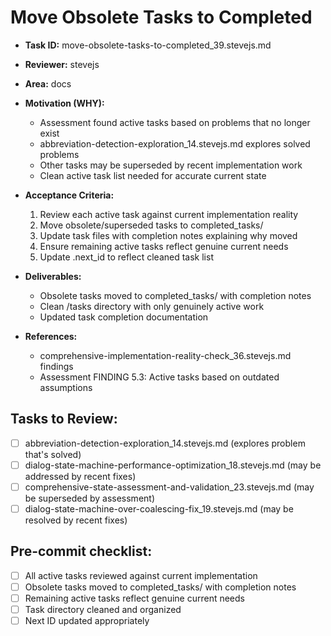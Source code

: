 # Move Obsolete Tasks to Completed

* **Task ID:** move-obsolete-tasks-to-completed_39.stevejs.md
* **Reviewer:** stevejs
* **Area:** docs
* **Motivation (WHY):**
  - Assessment found active tasks based on problems that no longer exist
  - abbreviation-detection-exploration_14.stevejs.md explores solved problems
  - Other tasks may be superseded by recent implementation work
  - Clean active task list needed for accurate current state

* **Acceptance Criteria:**
  1. Review each active task against current implementation reality
  2. Move obsolete/superseded tasks to completed_tasks/
  3. Update task files with completion notes explaining why moved
  4. Ensure remaining active tasks reflect genuine current needs
  5. Update .next_id to reflect cleaned task list

* **Deliverables:**
  - Obsolete tasks moved to completed_tasks/ with completion notes
  - Clean /tasks directory with only genuinely active work
  - Updated task completion documentation

* **References:**
  - comprehensive-implementation-reality-check_36.stevejs.md findings
  - Assessment FINDING 5.3: Active tasks based on outdated assumptions

## Tasks to Review:
- [ ] abbreviation-detection-exploration_14.stevejs.md (explores problem that's solved)
- [ ] dialog-state-machine-performance-optimization_18.stevejs.md (may be addressed by recent fixes)
- [ ] comprehensive-state-assessment-and-validation_23.stevejs.md (may be superseded by assessment)
- [ ] dialog-state-machine-over-coalescing-fix_19.stevejs.md (may be resolved by recent fixes)

## Pre-commit checklist:
- [ ] All active tasks reviewed against current implementation
- [ ] Obsolete tasks moved to completed_tasks/ with completion notes
- [ ] Remaining active tasks reflect genuine current needs
- [ ] Task directory cleaned and organized
- [ ] Next ID updated appropriately